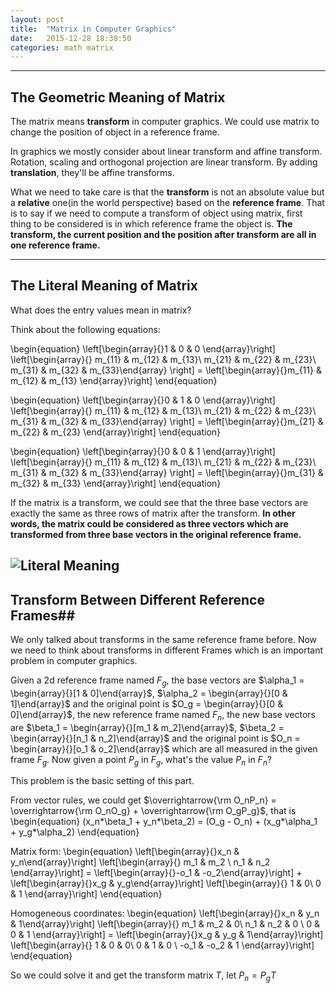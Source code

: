 ```yaml
---
layout: post
title:  "Matrix in Computer Graphics"
date:   2015-12-28 18:38:50
categories: math matrix
---
```


----------
## The Geometric Meaning of Matrix ##

The matrix means **transform** in computer graphics. We could use matrix to change the position of object in a reference frame. 

In graphics we mostly consider about linear transform and affine transform. Rotation, scaling and orthogonal projection are linear transform. By adding **translation**, they'll be affine transforms.

What we need to take care is that the **transform** is not an absolute value but a **relative** one(in the world perspective) based on the **reference frame**. That is to say if we need to compute a transform of object using matrix, first thing to be considered is in which reference frame the object is. **The transform, the current position and the position after transform are all in one reference frame.**

----------

## The Literal Meaning of Matrix ##

What does the entry values mean in matrix?

Think about the following equations:

\begin{equation}
 \left[\begin{array}{}1 & 0 & 0 \end{array}\right]
\left[\begin{array}{}
m_{11} & m_{12} & m_{13}\\
m_{21} & m_{22} & m_{23}\\
m_{31} & m_{32} & m_{33}\end{array} \right] = 
\left[\begin{array}{}m_{11} & m_{12} & m_{13} \end{array}\right]
\end{equation}

\begin{equation}
 \left[\begin{array}{}0 & 1 & 0 \end{array}\right]
\left[\begin{array}{}
m_{11} & m_{12} & m_{13}\\
m_{21} & m_{22} & m_{23}\\
m_{31} & m_{32} & m_{33}\end{array} \right] = 
\left[\begin{array}{}m_{21} & m_{22} & m_{23} \end{array}\right]
\end{equation}

\begin{equation}
 \left[\begin{array}{}0 & 0 & 1 \end{array}\right]
\left[\begin{array}{}
m_{11} & m_{12} & m_{13}\\
m_{21} & m_{22} & m_{23}\\
m_{31} & m_{32} & m_{33}\end{array} \right] = 
\left[\begin{array}{}m_{31} & m_{32} & m_{33} \end{array}\right]
\end{equation}

If the matrix is a transform, we could see that the three base vectors are exactly the same as three rows of matrix after the transform. **In other words,  the matrix could be considered as three vectors which are transformed from three base vectors in the original reference frame.**

![Literal Meaning](https://github.com/fanxiaochen/fanxiaochen.github.io/tree/master/css/pics/matrix-literal-meaning.jpg)
----------
## Transform Between Different Reference Frames##

We only talked about transforms in the same reference frame before. Now we need to think about transforms in different Frames which is an important problem in computer graphics.

Given a 2d reference frame named $F_g$,  the base vectors are $\alpha_1 = \begin{array}{}[1 & 0]\end{array}$, $\alpha_2 = \begin{array}{}[0 & 1]\end{array}$ and the original point is $O_g = \begin{array}{}[0 & 0]\end{array}$, the new reference frame named $F_n$, the new base vectors are $\beta_1 = \begin{array}{}[m_1 & m_2]\end{array}$, $\beta_2 = \begin{array}{}[n_1 & n_2]\end{array}$ and the original point is $O_n = \begin{array}{}[o_1 & o_2]\end{array}$ which are all measured in the given frame $F_g$. Now given a point $P_g$ in $F_g$, what's the value $P_n$ in $F_n$?

This problem is the basic setting of this part.

From vector rules, we could get $\overrightarrow{\rm O_nP_n} = \overrightarrow{\rm O_nO_g} + \overrightarrow{\rm O_gP_g}$, that is 
\begin{equation}
(x_n*\beta_1 + y_n*\beta_2) = (O_g - O_n) + (x_g*\alpha_1 + y_g*\alpha_2)
\end{equation}

Matrix form:
\begin{equation}
\left[\begin{array}{}x_n & y_n\end{array}\right]
\left[\begin{array}{}
m_1 & m_2  \\
n_1 & n_2
\end{array}\right] = 
\left[\begin{array}{}-o_1 & -o_2\end{array}\right] + 
\left[\begin{array}{}x_g & y_g\end{array}\right]
\left[\begin{array}{}
1 & 0\\
0 & 1
\end{array}\right]
\end{equation}

Homogeneous coordinates:
\begin{equation}
\left[\begin{array}{}x_n & y_n & 1\end{array}\right]
\left[\begin{array}{}
m_1 & m_2 & 0\\
n_1 & n_2 & 0 \\
0 & 0 & 1
\end{array}\right] = 
\left[\begin{array}{}x_g & y_g & 1\end{array}\right]
\left[\begin{array}{}
1 & 0 & 0\\
0 & 1 & 0 \\
-o_1 & -o_2 & 1
\end{array}\right]
\end{equation}

So we could solve it and get the transform matrix $T$, let $P_n = P_g T$




